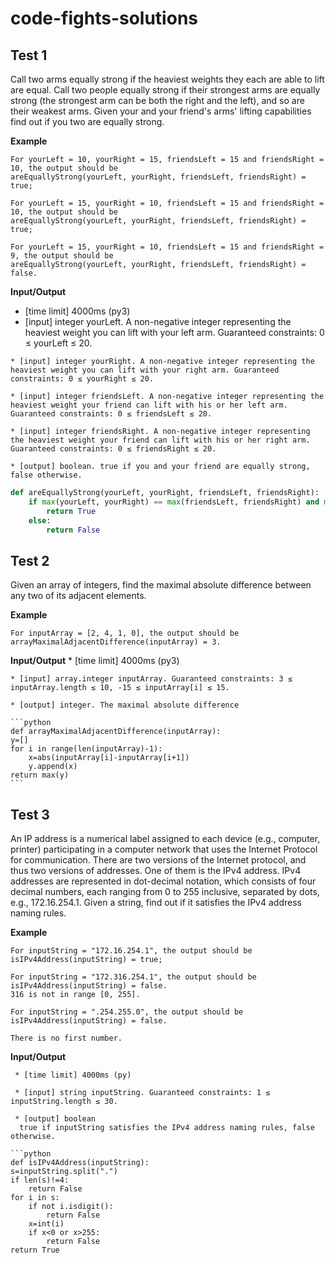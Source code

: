 # code-fights-solutions
 ## Test 1
Call two arms equally strong if the heaviest weights they each are able to lift are equal.
Call two people equally strong if their strongest arms are equally strong (the strongest arm can be both the right and the left), and so are their weakest arms.
Given your and your friend's arms' lifting capabilities find out if you two are equally strong.

**Example**

    For yourLeft = 10, yourRight = 15, friendsLeft = 15 and friendsRight = 10, the output should be
    areEquallyStrong(yourLeft, yourRight, friendsLeft, friendsRight) = true;
    
    For yourLeft = 15, yourRight = 10, friendsLeft = 15 and friendsRight = 10, the output should be
    areEquallyStrong(yourLeft, yourRight, friendsLeft, friendsRight) = true;
    
    For yourLeft = 15, yourRight = 10, friendsLeft = 15 and friendsRight = 9, the output should be
    areEquallyStrong(yourLeft, yourRight, friendsLeft, friendsRight) = false.

**Input/Output**
   * [time limit] 4000ms (py3)
   * [input] integer yourLeft. A non-negative integer representing the heaviest weight you can lift with your left arm. Guaranteed constraints: 0 ≤ yourLeft ≤ 20.

    * [input] integer yourRight. A non-negative integer representing the heaviest weight you can lift with your right arm. Guaranteed constraints: 0 ≤ yourRight ≤ 20.

    * [input] integer friendsLeft. A non-negative integer representing the heaviest weight your friend can lift with his or her left arm. Guaranteed constraints: 0 ≤ friendsLeft ≤ 20.

    * [input] integer friendsRight. A non-negative integer representing the heaviest weight your friend can lift with his or her right arm. Guaranteed constraints: 0 ≤ friendsRight ≤ 20.

    * [output] boolean. true if you and your friend are equally strong, false otherwise.


```python
def areEquallyStrong(yourLeft, yourRight, friendsLeft, friendsRight):
    if max(yourLeft, yourRight) == max(friendsLeft, friendsRight) and min(yourLeft, yourRight) == min(friendsLeft, friendsRight):
        return True
    else:
        return False
 ```       
    
      
## Test 2
Given an array of integers, find the maximal absolute difference between any two of its adjacent elements.

**Example**
      
    For inputArray = [2, 4, 1, 0], the output should be arrayMaximalAdjacentDifference(inputArray) = 3.

**Input/Output**
    * [time limit] 4000ms (py3)

    * [input] array.integer inputArray. Guaranteed constraints: 3 ≤ inputArray.length ≤ 10, -15 ≤ inputArray[i] ≤ 15.

    * [output] integer. The maximal absolute difference
    
    ```python
    def arrayMaximalAdjacentDifference(inputArray):
    y=[]
    for i in range(len(inputArray)-1):
        x=abs(inputArray[i]-inputArray[i+1])
        y.append(x)
    return max(y)
    ```
    
   ## Test 3
   An IP address is a numerical label assigned to each device (e.g., computer, printer) participating in a computer network that uses the Internet Protocol for communication. There are two versions of the Internet protocol, and thus two versions of addresses. One of them is the IPv4 address.
IPv4 addresses are represented in dot-decimal notation, which consists of four decimal numbers, each ranging from 0 to 255 inclusive, separated by dots, e.g., 172.16.254.1.
Given a string, find out if it satisfies the IPv4 address naming rules.

**Example**
     
    For inputString = "172.16.254.1", the output should be
    isIPv4Address(inputString) = true;

    For inputString = "172.316.254.1", the output should be
    isIPv4Address(inputString) = false.
    316 is not in range [0, 255].

    For inputString = ".254.255.0", the output should be
    isIPv4Address(inputString) = false.

    There is no first number.
    
  **Input/Output**
  
     * [time limit] 4000ms (py)

     * [input] string inputString. Guaranteed constraints: 1 ≤ inputString.length ≤ 30.

     * [output] boolean
      true if inputString satisfies the IPv4 address naming rules, false otherwise.
      
    ```python 
    def isIPv4Address(inputString):
    s=inputString.split(".")
    if len(s)!=4:
        return False
    for i in s:
        if not i.isdigit():
            return False
        x=int(i)
        if x<0 or x>255:
            return False
    return True

  


   
